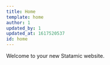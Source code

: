 ```yaml
---
title: Home
template: home
author: 1
updated_by: 1
updated_at: 1617520537
id: home
---
```

Welcome to your new Statamic website.